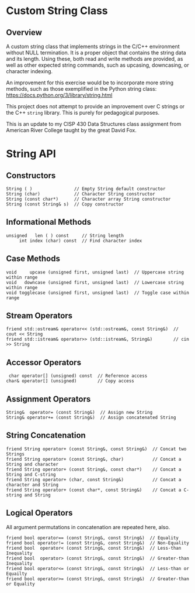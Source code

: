 Custom String Class
===================

Overview
----------
A custom string class that implements strings in the C/C++
environment without NULL termination. It is a proper object
that contains the string data and its length. Using these,
both read and write methods are provided, as well as 
other expected string commands, such as upcasing, downcasing,
or character indexing. 

An improvement for this exercise would be to incorporate more
string methods, such as those exemplified in the Python string
class: https://docs.python.org/3/library/string.html

This project does not attempt to provide an improvement
over C strings or the C++ `string` library. This is purely for
pedagogical purposes.

This is an update to my CISP 430 Data Structures class 
assignment from American River College taught by the great
David Fox. 


String API
==========


Constructors
------------
```
String ( )                // Empty String default constructor
String (char)             // Character String constructor
String (const char*)      // Character array String constructor
String (const String& s)  // Copy constructor
```

Informational Methods
---------------------
```
unsigned   len ( ) const     // String length
     int index (char) const  // Find character index
```

Case Methods
------------
```
void     upcase (unsigned first, unsigned last)  // Uppercase string within range
void   downcase (unsigned first, unsigned last)  // Lowercase string within range
void togglecase (unsigned first, unsigned last)  // Toggle case within range
```

Stream Operators
----------------
```
friend std::ostream& operator<< (std::ostream&, const String&)  // cout << String 
friend std::istream& operator>> (std::istream&, String&)        // cin >> String
```

Accessor Operators
------------------
```
 char operator[] (unsigned) const  // Reference access
char& operator[] (unsigned)        // Copy access
```

Assignment Operators
--------------------
```
String&  operator= (const String&)  // Assign new String
String& operator+= (const String&)  // Assign concatenated String
```

String Concatenation
--------------------
```
friend String operator+ (const String&, const String&)  // Concat two Strings
friend String operator+ (const String&, char)           // Concat a String and character
friend String operator+ (const String&, const char*)    // Concat a String and C-string
friend String operator+ (char, const String&)           // Concat a character and String
friend String operator+ (const char*, const String&)    // Concat a C-string and String
```

Logical Operators
-----------------
All argument permutations in concatenation are repeated here, also.
```
friend bool operator== (const String&, const String&)  // Equality
friend bool operator!= (const String&, const String&)  // Non-Equality
friend bool  operator< (const String&, const String&)  // Less-than Inequality
friend bool  operator> (const String&, const String&)  // Greater-than Inequality
friend bool operator<= (const String&, const String&)  // Less-than or Equailty
friend bool operator>= (const String&, const String&)  // Greater-than or Equality
```

